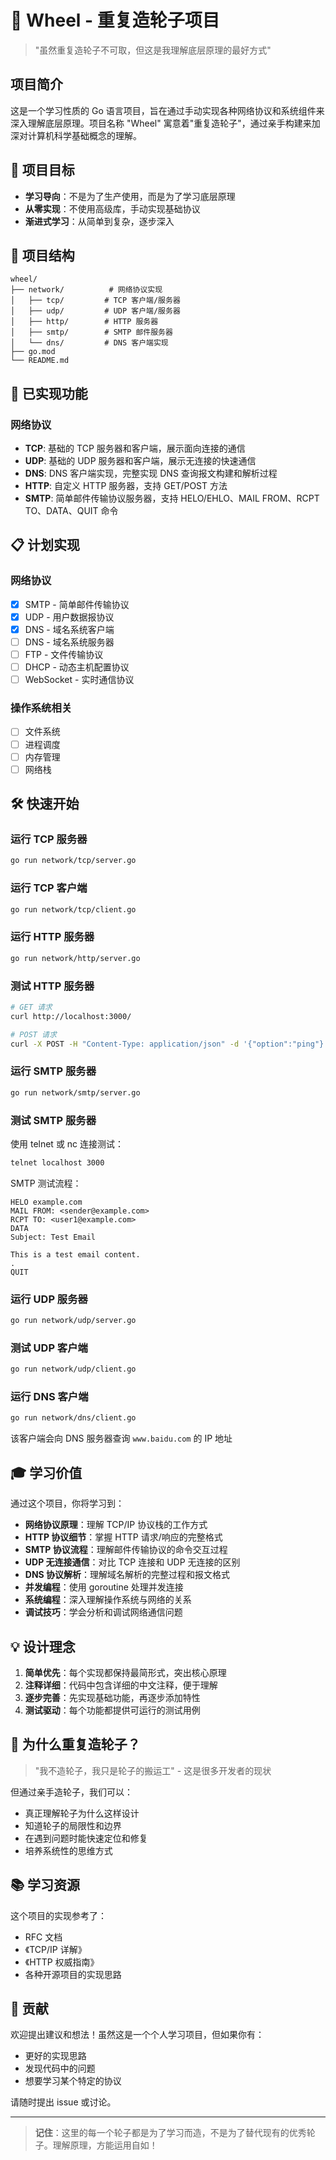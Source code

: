 # 🛞 Wheel - 重复造轮子项目

> "虽然重复造轮子不可取，但这是我理解底层原理的最好方式"

## 项目简介

这是一个学习性质的 Go 语言项目，旨在通过手动实现各种网络协议和系统组件来深入理解底层原理。项目名称 "Wheel" 寓意着"重复造轮子"，通过亲手构建来加深对计算机科学基础概念的理解。

## 🎯 项目目标

- **学习导向**：不是为了生产使用，而是为了学习底层原理
- **从零实现**：不使用高级库，手动实现基础协议
- **渐进式学习**：从简单到复杂，逐步深入

## 📁 项目结构

```
wheel/
├── network/          # 网络协议实现
│   ├── tcp/         # TCP 客户端/服务器
│   ├── udp/         # UDP 客户端/服务器
│   ├── http/        # HTTP 服务器
│   ├── smtp/        # SMTP 邮件服务器
│   └── dns/         # DNS 客户端实现
├── go.mod
└── README.md
```

## 🚀 已实现功能

### 网络协议
- **TCP**: 基础的 TCP 服务器和客户端，展示面向连接的通信
- **UDP**: 基础的 UDP 服务器和客户端，展示无连接的快速通信
- **DNS**: DNS 客户端实现，完整实现 DNS 查询报文构建和解析过程
- **HTTP**: 自定义 HTTP 服务器，支持 GET/POST 方法
- **SMTP**: 简单邮件传输协议服务器，支持 HELO/EHLO、MAIL FROM、RCPT TO、DATA、QUIT 命令

## 📋 计划实现

### 网络协议
- [x] SMTP - 简单邮件传输协议
- [x] UDP - 用户数据报协议
- [x] DNS - 域名系统客户端
- [ ] DNS - 域名系统服务器
- [ ] FTP - 文件传输协议
- [ ] DHCP - 动态主机配置协议
- [ ] WebSocket - 实时通信协议

### 操作系统相关
- [ ] 文件系统
- [ ] 进程调度
- [ ] 内存管理
- [ ] 网络栈

## 🛠️ 快速开始

### 运行 TCP 服务器
```bash
go run network/tcp/server.go
```

### 运行 TCP 客户端
```bash
go run network/tcp/client.go
```

### 运行 HTTP 服务器
```bash
go run network/http/server.go
```

### 测试 HTTP 服务器
```bash
# GET 请求
curl http://localhost:3000/

# POST 请求
curl -X POST -H "Content-Type: application/json" -d '{"option":"ping"}' http://localhost:3000/
```

### 运行 SMTP 服务器
```bash
go run network/smtp/server.go
```

### 测试 SMTP 服务器
使用 telnet 或 nc 连接测试：
```bash
telnet localhost 3000
```

SMTP 测试流程：
```
HELO example.com
MAIL FROM: <sender@example.com>
RCPT TO: <user1@example.com>
DATA
Subject: Test Email

This is a test email content.
.
QUIT
```

### 运行 UDP 服务器
```bash
go run network/udp/server.go
```

### 测试 UDP 客户端
```bash
go run network/udp/client.go
```

### 运行 DNS 客户端
```bash
go run network/dns/client.go
```
该客户端会向 DNS 服务器查询 `www.baidu.com` 的 IP 地址

## 🎓 学习价值

通过这个项目，你将学习到：

- **网络协议原理**：理解 TCP/IP 协议栈的工作方式
- **HTTP 协议细节**：掌握 HTTP 请求/响应的完整格式
- **SMTP 协议流程**：理解邮件传输协议的命令交互过程
- **UDP 无连接通信**：对比 TCP 连接和 UDP 无连接的区别
- **DNS 协议解析**：理解域名解析的完整过程和报文格式
- **并发编程**：使用 goroutine 处理并发连接
- **系统编程**：深入理解操作系统与网络的关系
- **调试技巧**：学会分析和调试网络通信问题

## 💡 设计理念

1. **简单优先**：每个实现都保持最简形式，突出核心原理
2. **注释详细**：代码中包含详细的中文注释，便于理解
3. **逐步完善**：先实现基础功能，再逐步添加特性
4. **测试驱动**：每个功能都提供可运行的测试用例

## 🤔 为什么重复造轮子？

> "我不造轮子，我只是轮子的搬运工" - 这是很多开发者的现状

但通过亲手造轮子，我们可以：
- 真正理解轮子为什么这样设计
- 知道轮子的局限性和边界
- 在遇到问题时能快速定位和修复
- 培养系统性的思维方式

## 📚 学习资源

这个项目的实现参考了：
- RFC 文档
- 《TCP/IP 详解》
- 《HTTP 权威指南》
- 各种开源项目的实现思路

## 🎉 贡献

欢迎提出建议和想法！虽然这是一个个人学习项目，但如果你有：
- 更好的实现思路
- 发现代码中的问题
- 想要学习某个特定的协议

请随时提出 issue 或讨论。

---

> **记住**：这里的每一个轮子都是为了学习而造，不是为了替代现有的优秀轮子。理解原理，方能运用自如！